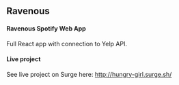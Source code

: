 
## Ravenous

#### Ravenous Spotify Web App

Full React app with connection to Yelp API.

#### Live project

See live project on Surge here: http://hungry-girl.surge.sh/
